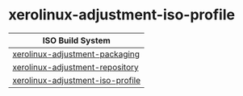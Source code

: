 

# xerolinux-adjustment-iso-profile

| ISO Build System |
| --- |
| [xerolinux-adjustment-packaging](https://github.com/samwhelp/xerolinux-adjustment/tree/main/project/xerolinux-adjustment-system/xerolinux-adjustment-packaging) |
| [xerolinux-adjustment-repository](https://github.com/samwhelp/xerolinux-adjustment/tree/main/project/xerolinux-adjustment-system/xerolinux-adjustment-repository) |
| [xerolinux-adjustment-iso-profile](https://github.com/samwhelp/xerolinux-adjustment/tree/main/project/xerolinux-adjustment-system/xerolinux-adjustment-iso-profile) |
